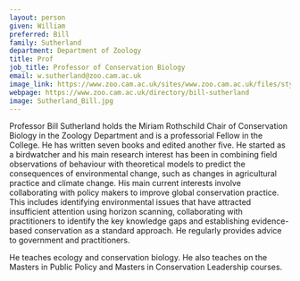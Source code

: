 ```yaml
---
layout: person
given: William
preferred: Bill
family: Sutherland
department: Department of Zoology
title: Prof
job_title: Professor of Conservation Biology
email: w.sutherland@zoo.cam.ac.uk
image_link: https://www.zoo.cam.ac.uk/sites/www.zoo.cam.ac.uk/files/styles/leading/public/bill_sutherland_-_websiteb.jpg
webpage: https://www.zoo.cam.ac.uk/directory/bill-sutherland
image: Sutherland_Bill.jpg
---
```


Professor Bill Sutherland holds the Miriam Rothschild Chair of Conservation Biology in the Zoology Department and is a professorial Fellow in the College. He has written seven books and edited another five. He started as a birdwatcher and his main research interest has been in combining field observations of behaviour with theoretical models to predict the consequences of environmental change, such as changes in agricultural practice and climate change. His main current interests involve collaborating with policy makers to improve global conservation practice. This includes identifying environmental issues that have attracted insufficient attention using horizon scanning, collaborating with practitioners to identify the key knowledge gaps and establishing evidence-based conservation as a standard approach. He regularly provides advice to government and practitioners.

He teaches ecology and conservation biology.  He also teaches on the Masters in Public Policy and Masters in Conservation Leadership courses.
